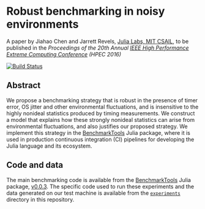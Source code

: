# Robust benchmarking in noisy environments

A paper by Jiahao Chen and Jarrett Revels,
[Julia Labs, MIT CSAIL](https://julia.mit.edu),
to be published in the _Proceedings of the 20th Annual [IEEE High Performance Extreme
Computing Conference](http://www.ieee-hpec.org) (HPEC 2016)_

[![Build Status](https://travis-ci.org/jiahao/paper-benchmark.svg?branch=master)](https://travis-ci.org/jiahao/paper-benchmark)

## Abstract

We propose a benchmarking strategy that is robust in the presence of timer
error, OS jitter and other environmental fluctuations, and is insensitive to
the highly nonideal statistics produced by timing measurements. We construct a
model that explains how these strongly nonideal statistics can arise from
environmental fluctuations, and also justifies our proposed strategy. We
implement this strategy in the
[BenchmarkTools](https://github.com/JuliaCI/BenchmarkTools.jl) Julia package,
where it is used in production continuous integration (CI) pipelines for
developing the Julia language and its ecosystem.

## Code and data

The main benchmarking code is available from the
[BenchmarkTools](https://github.com/JuliaCI/BenchmarkTools.jl) Julia package,
[v0.0.3](https://github.com/JuliaCI/BenchmarkTools.jl/releases/tag/v0.0.3).
The specific code used to run these experiments and the data generated on our
test machine is available from the
[`experiments`](https://github.com/jiahao/paper-benchmark/tree/master/experiments)
directory in this repository.
